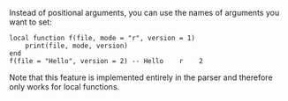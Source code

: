 Instead of positional arguments, you can use the names of arguments you want to set:

```pluto
local function f(file, mode = "r", version = 1)
	print(file, mode, version)
end
f(file = "Hello", version = 2) -- Hello    r    2
```

Note that this feature is implemented entirely in the parser and therefore only works for local functions.
